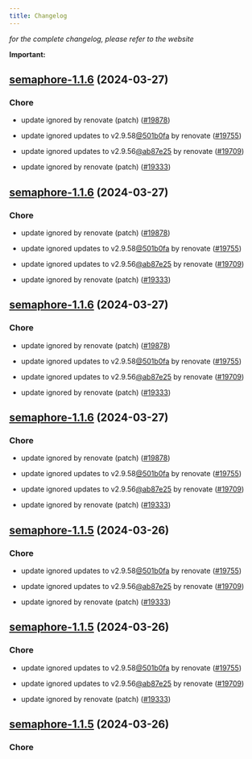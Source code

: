 ```yaml
---
title: Changelog
---
```



*for the complete changelog, please refer to the website*

**Important:**


## [semaphore-1.1.6](https://github.com/truecharts/charts/compare/semaphore-1.1.2...semaphore-1.1.6) (2024-03-27)

### Chore



- update ignored by renovate (patch) ([#19878](https://github.com/truecharts/charts/issues/19878))

- update ignored updates to v2.9.58[@501b0fa](https://github.com/501b0fa) by renovate ([#19755](https://github.com/truecharts/charts/issues/19755))

- update ignored updates to v2.9.56[@ab87e25](https://github.com/ab87e25) by renovate ([#19709](https://github.com/truecharts/charts/issues/19709))

- update ignored by renovate (patch) ([#19333](https://github.com/truecharts/charts/issues/19333))


## [semaphore-1.1.6](https://github.com/truecharts/charts/compare/semaphore-1.1.2...semaphore-1.1.6) (2024-03-27)

### Chore



- update ignored by renovate (patch) ([#19878](https://github.com/truecharts/charts/issues/19878))

- update ignored updates to v2.9.58[@501b0fa](https://github.com/501b0fa) by renovate ([#19755](https://github.com/truecharts/charts/issues/19755))

- update ignored updates to v2.9.56[@ab87e25](https://github.com/ab87e25) by renovate ([#19709](https://github.com/truecharts/charts/issues/19709))

- update ignored by renovate (patch) ([#19333](https://github.com/truecharts/charts/issues/19333))


## [semaphore-1.1.6](https://github.com/truecharts/charts/compare/semaphore-1.1.2...semaphore-1.1.6) (2024-03-27)

### Chore



- update ignored by renovate (patch) ([#19878](https://github.com/truecharts/charts/issues/19878))

- update ignored updates to v2.9.58[@501b0fa](https://github.com/501b0fa) by renovate ([#19755](https://github.com/truecharts/charts/issues/19755))

- update ignored updates to v2.9.56[@ab87e25](https://github.com/ab87e25) by renovate ([#19709](https://github.com/truecharts/charts/issues/19709))

- update ignored by renovate (patch) ([#19333](https://github.com/truecharts/charts/issues/19333))


## [semaphore-1.1.6](https://github.com/truecharts/charts/compare/semaphore-1.1.2...semaphore-1.1.6) (2024-03-27)

### Chore



- update ignored by renovate (patch) ([#19878](https://github.com/truecharts/charts/issues/19878))

- update ignored updates to v2.9.58[@501b0fa](https://github.com/501b0fa) by renovate ([#19755](https://github.com/truecharts/charts/issues/19755))

- update ignored updates to v2.9.56[@ab87e25](https://github.com/ab87e25) by renovate ([#19709](https://github.com/truecharts/charts/issues/19709))

- update ignored by renovate (patch) ([#19333](https://github.com/truecharts/charts/issues/19333))


## [semaphore-1.1.5](https://github.com/truecharts/charts/compare/semaphore-1.1.2...semaphore-1.1.5) (2024-03-26)

### Chore



- update ignored updates to v2.9.58[@501b0fa](https://github.com/501b0fa) by renovate ([#19755](https://github.com/truecharts/charts/issues/19755))

- update ignored updates to v2.9.56[@ab87e25](https://github.com/ab87e25) by renovate ([#19709](https://github.com/truecharts/charts/issues/19709))

- update ignored by renovate (patch) ([#19333](https://github.com/truecharts/charts/issues/19333))


## [semaphore-1.1.5](https://github.com/truecharts/charts/compare/semaphore-1.1.2...semaphore-1.1.5) (2024-03-26)

### Chore



- update ignored updates to v2.9.58[@501b0fa](https://github.com/501b0fa) by renovate ([#19755](https://github.com/truecharts/charts/issues/19755))

- update ignored updates to v2.9.56[@ab87e25](https://github.com/ab87e25) by renovate ([#19709](https://github.com/truecharts/charts/issues/19709))

- update ignored by renovate (patch) ([#19333](https://github.com/truecharts/charts/issues/19333))


## [semaphore-1.1.5](https://github.com/truecharts/charts/compare/semaphore-1.1.2...semaphore-1.1.5) (2024-03-26)

### Chore
